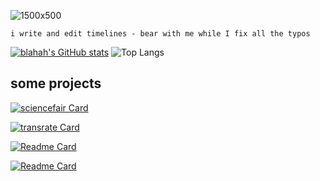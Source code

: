 
![1500x500](https://github.com/user-attachments/assets/0ac456b7-4297-4987-83d0-b50227e342f7)

`i write and edit timelines - bear with me while I fix all the typos`

[![blahah's GitHub stats](https://github-readme-stats.vercel.app/api?username=blahah&theme=neon&show_icons=true)](https://github.com/blahah/github-readme-stats) ![Top Langs](https://github-readme-stats.vercel.app/api/top-langs/?username=blahah&hide_progress=true&theme=neon&show_icons=true&langs_count=10)


## some projects

[![sciencefair Card](https://github-readme-stats.vercel.app/api/pin/?username=sciencefair-land&repo=sciencefair&theme=neon&show_icons=true)](https://github.com/sciencefair-land/sciencefair)

[![transrate Card](https://github-readme-stats.vercel.app/api/pin/?username=blahah&repo=transrate&theme=neon&show_icons=true)](https://github.com/blahah/transrate)

[![Readme Card](https://github-readme-stats.vercel.app/api/pin/?username=blahah&repo=yunodb&theme=neon&show_icons=true)](https://github.com/blahah/yunodb)

[![Readme Card](https://github-readme-stats.vercel.app/api/pin/?username=blahah&repo=pdf-narcissist&theme=neon&show_icons=true)](https://github.com/blahah/pdf-narcissist)


